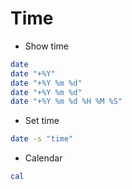 # Time

- Show time
```sh
date
date "+%Y"
date "+%Y %m %d"
date "+%Y %m %d"
date "+%Y %m %d %H %M %S"
```
- Set time
```sh
date -s "time"
```
- Calendar
```sh
cal
```